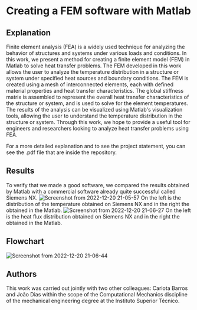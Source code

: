 
# Creating a FEM software with Matlab

## Explanation
Finite element analysis (FEA) is a
widely used technique for analyzing
the behavior of structures and systems 
under various loads and conditions. In this work, we present a method for 
creating a finite element model (FEM) 
in Matlab to solve heat transfer problems. 
The FEM developed in this work allows the 
user to analyze the temperature distribution 
in a structure or system under specified heat 
sources and boundary conditions. The FEM is 
created using a mesh of interconnected elements, 
each with defined material properties and heat 
transfer characteristics. 
The global stiffness 
matrix is assembled to represent the overall 
heat transfer characteristics of the structure 
or system, and is used to solve for the element 
temperatures. The results of the analysis can 
be visualized using Matlab's visualization tools, 
allowing the user to understand the temperature 
distribution in the structure or system. 
Through this work, we hope to provide 
a useful tool for engineers and researchers 
looking to analyze heat transfer problems using FEA.

For a more detailed explanation and to see 
the project statement, you can see 
the .pdf file that are inside the repository.

## Results
To verify that we made a good software, 
we compared the results obtained by Matlab 
with a commercial software already quite 
successful called Siemens NX.
![Screenshot from 2022-12-20 21-05-57](https://user-images.githubusercontent.com/76222459/208766737-67eb36ba-30a7-40a2-be3b-73c85785ed10.png)
On the left is the distribution of the temperature 
obtained on Siemens NX and in the right the obtained in the Matlab.
![Screenshot from 2022-12-20 21-06-27](https://user-images.githubusercontent.com/76222459/208767018-5eb7009d-22ce-4675-8596-63c0e6c24968.png)
On the left is the heat flux distribution
obtained on Siemens NX and in the right the obtained in the Matlab.

## Flowchart

![Screenshot from 2022-12-20 21-06-44](https://user-images.githubusercontent.com/76222459/208767298-c1979dc6-ef2e-4d28-a987-4915b7b4160e.png)

## Authors
This work was carried out jointly with 
two other colleagues: Carlota Barros 
and João Dias within the scope of the 
Computational Mechanics discipline of 
the mechanical engineering degree at 
the Instituto Superior Técnico.
